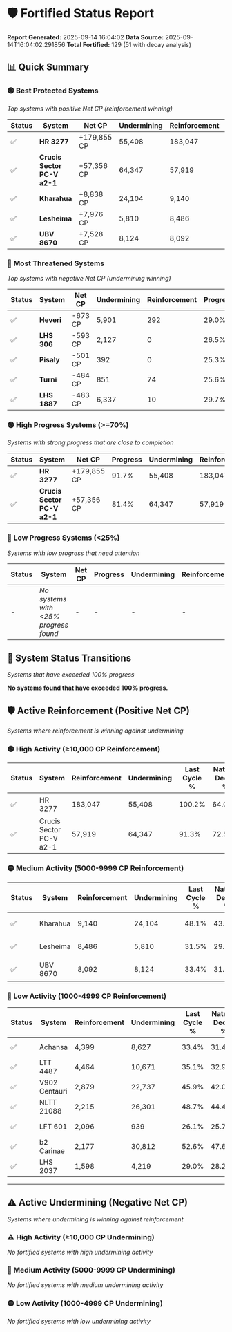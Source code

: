 # 🛡️ Fortified Status Report

**Report Generated:** 2025-09-14 16:04:02
**Data Source:** 2025-09-14T16:04:02.291856
**Total Fortified:** 129 (51 with decay analysis)

## 📊 Quick Summary

### 🟢 **Best Protected Systems**
*Top systems with positive Net CP (reinforcement winning)*

| Status | System | Net CP | Undermining | Reinforcement | Progress |
|--------|--------|--------|-------------|---------------|----------|
| ✅ | **HR 3277** | +179,855 CP | 55,408 | 183,047 | 91.7% |
| ✅ | **Crucis Sector PC-V a2-1** | +57,356 CP | 64,347 | 57,919 | 81.4% |
| ✅ | **Kharahua** | +8,838 CP | 24,104 | 9,140 | 44.4% |
| ✅ | **Lesheima** | +7,976 CP | 5,810 | 8,486 | 30.6% |
| ✅ | **UBV 8670** | +7,528 CP | 8,124 | 8,092 | 32.2% |

### 🔴 **Most Threatened Systems**
*Top systems with negative Net CP (undermining winning)*

| Status | System | Net CP | Undermining | Reinforcement | Progress |
|--------|--------|--------|-------------|---------------|----------|
| ✅ | **Heveri** | -673 CP | 5,901 | 292 | 29.0% |
| ✅ | **LHS 306** | -593 CP | 2,127 | 0 | 26.5% |
| ✅ | **Pisaly** | -501 CP | 392 | 0 | 25.3% |
| ✅ | **Turni** | -484 CP | 851 | 74 | 25.6% |
| ✅ | **LHS 1887** | -483 CP | 6,337 | 10 | 29.7% |

### 🟢 **High Progress Systems (>=70%)**
*Systems with strong progress that are close to completion*

| Status | System | Net CP | Progress | Undermining | Reinforcement |
|--------|--------|--------|----------|-------------|---------------|
| ✅ | **HR 3277** | +179,855 CP | 91.7% | 55,408 | 183,047 |
| ✅ | **Crucis Sector PC-V a2-1** | +57,356 CP | 81.4% | 64,347 | 57,919 |

### 🔴 **Low Progress Systems (<25%)**
*Systems with low progress that need attention*

| Status | System | Net CP | Progress | Undermining | Reinforcement |
|--------|--------|--------|----------|-------------|---------------|
| - | *No systems with <25% progress found* | - | - | - | - |
## 🔄 System Status Transitions
*Systems that have exceeded 100% progress*

**No systems found that have exceeded 100% progress.**

## 🛡️ Active Reinforcement (Positive Net CP)
*Systems where reinforcement is winning against undermining*

### 🟢 High Activity (≥10,000 CP Reinforcement)

| Status | System | Reinforcement | Undermining | Last Cycle % | Natural Decay % | Current Progress % | Current CP | Net CP | Activity |
|--------|--------|---------------|-------------|--------------|-----------------|-------------------|------------|--------|----------|
| ✅ | HR 3277 | 183,047 | 55,408 | 100.2% | 64.03% | 91.7% | 596,050 | +179,855 | 🟢 High Reinforcement |
| ✅ | Crucis Sector PC-V a2-1 | 57,919 | 64,347 | 91.3% | 72.58% | 81.4% | 529,100 | +57,356 | 🟢 High Reinforcement |

### 🟡 Medium Activity (5000-9999 CP Reinforcement)

| Status | System | Reinforcement | Undermining | Last Cycle % | Natural Decay % | Current Progress % | Current CP | Net CP | Activity |
|--------|--------|---------------|-------------|--------------|-----------------|-------------------|------------|--------|----------|
| ✅ | Kharahua | 9,140 | 24,104 | 48.1% | 43.04% | 44.4% | 288,600 | +8,838 | 🟡 Medium Reinforcement |
| ✅ | Lesheima | 8,486 | 5,810 | 31.5% | 29.37% | 30.6% | 198,900 | +7,976 | 🟡 Medium Reinforcement |
| ✅ | UBV 8670 | 8,092 | 8,124 | 33.4% | 31.04% | 32.2% | 209,300 | +7,528 | 🟡 Medium Reinforcement |

### 🔴 Low Activity (1000-4999 CP Reinforcement)

| Status | System | Reinforcement | Undermining | Last Cycle % | Natural Decay % | Current Progress % | Current CP | Net CP | Activity |
|--------|--------|---------------|-------------|--------------|-----------------|-------------------|------------|--------|----------|
| ✅ | Achansa | 4,399 | 8,627 | 33.4% | 31.49% | 32.1% | 208,650 | +3,943 | 🔵 Low Reinforcement |
| ✅ | LTT 4487 | 4,464 | 10,671 | 35.1% | 32.90% | 33.5% | 217,750 | +3,873 | 🔵 Low Reinforcement |
| ✅ | V902 Centauri | 2,879 | 22,737 | 45.9% | 42.01% | 42.4% | 275,600 | +2,547 | 🔵 Low Reinforcement |
| ✅ | NLTT 21088 | 2,215 | 26,301 | 48.7% | 44.45% | 44.7% | 290,550 | +1,624 | 🔵 Low Reinforcement |
| ✅ | LFT 601 | 2,096 | 939 | 26.1% | 25.76% | 26.0% | 169,000 | +1,565 | 🔵 Low Reinforcement |
| ✅ | b2 Carinae | 2,177 | 30,812 | 52.6% | 47.68% | 47.9% | 311,350 | +1,445 | 🔵 Low Reinforcement |
| ✅ | LHS 2037 | 1,598 | 4,219 | 29.0% | 28.23% | 28.4% | 184,599 | +1,127 | 🔵 Low Reinforcement |


---

## ⚠️ Active Undermining (Negative Net CP)
*Systems where undermining is winning against reinforcement*

### ⚠️ High Activity (≥10,000 CP Undermining)

*No fortified systems with high undermining activity*

### 🔶 Medium Activity (5000-9999 CP Undermining)

*No fortified systems with medium undermining activity*

### 🟡 Low Activity (1000-4999 CP Undermining)

*No fortified systems with low undermining activity*
